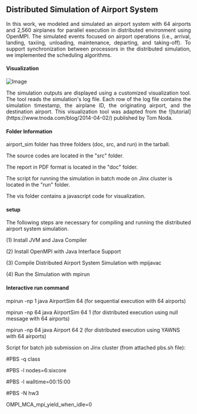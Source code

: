 ## Distributed Simulation of Airport System
<p align="justify">
In this work, we modeled and simulated an airport system with 64 airports and 2,560 airplanes for parallel execution in distributed environment using OpenMPI. The simulated events focused on airport operations (i.e., arrival, landing, taxiing, unloading, maintenance, departing, and taking-off). To support synchronization between processors in the distributed simulation, we implemented the scheduling algorithms.
</p>

#### Visualization

![Image](https://github.com/rojinnew/airport_simulation/blob/master/vis/image.png)

<p align="justify">
The simulation outputs are displayed using a customized visualization tool. The tool reads the simulation's log file. Each row of the log file contains the simulation timestamp, the airplane ID, the originating airport, and the destination airport. This visualization tool was adapted from the ![tutorial](https://www.tnoda.com/blog/2014-04-02/) published by Tom Noda. 
</p>

#### Folder Information

airport_sim folder has three folders (doc, src, and run) in the tarball.

The source codes are located in the "src" folder.

The report in PDF format is located in the "doc" folder.

The script for running the simulation in batch mode on Jinx cluster is located in the "run" folder.

The vis folder contains a javascript code for visualization.

#### setup

<p align="justify">
The following steps are necessary for compiling and running the distributed airport system simulation.
</p>

(1) Install JVM and Java Compiler

(2) Install OpenMPI with Java Interface Support

(3) Compile Distributed Airport System Simulation with mpijavac

(4) Run the Simulation with mpirun

#### Interactive run command

mpirun -np 1 java AirportSim 64 (for sequential execution with 64 airports)

mpirun -np 64 java AirportSim 64 1 (for distributed execution using null message with 64 airports)

mpirun -np 64 java Airport 64 2 (for distributed execution using YAWNS with 64 airports)

Script for batch job submission on Jinx cluster (from attached pbs.sh file):

#PBS -q class

#PBS -l nodes=6:sixcore

#PBS -l walltime=00:15:00

#PBS -N hw3

OMPI_MCA_mpi_yield_when_idle=0
